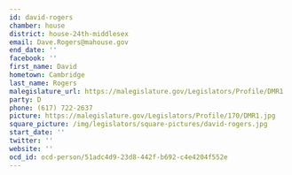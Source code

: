```yaml
---
id: david-rogers
chamber: house
district: house-24th-middlesex
email: Dave.Rogers@mahouse.gov
end_date: ''
facebook: ''
first_name: David
hometown: Cambridge
last_name: Rogers
malegislature_url: https://malegislature.gov/Legislators/Profile/DMR1
party: D
phone: (617) 722-2637
picture: https://malegislature.gov/Legislators/Profile/170/DMR1.jpg
square_picture: /img/legislators/square-pictures/david-rogers.jpg
start_date: ''
twitter: ''
website: ''
ocd_id: ocd-person/51adc4d9-23d8-442f-b692-c4e4204f552e
---
```

